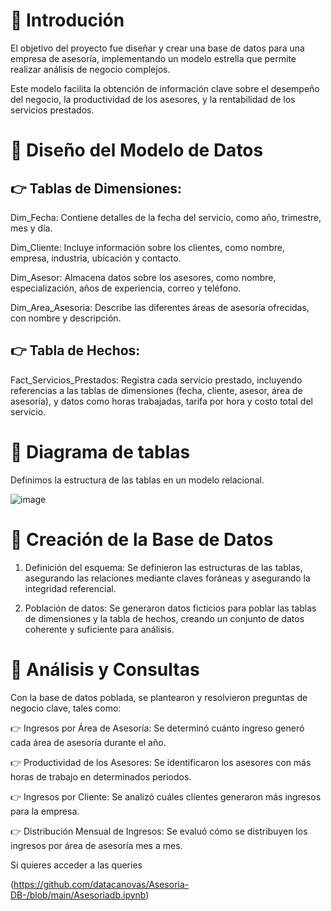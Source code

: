 # 🚩 Introdución

El objetivo del proyecto fue diseñar y crear una base de datos para una empresa de asesoría, implementando un modelo estrella que permite realizar análisis de negocio complejos. 

Este modelo facilita la obtención de información clave sobre el desempeño del negocio, la productividad de los asesores, y la rentabilidad de los servicios prestados.

# 🚩 Diseño del Modelo de Datos

## 👉 Tablas de Dimensiones:

Dim_Fecha: Contiene detalles de la fecha del servicio, como año, trimestre, mes y día.

Dim_Cliente: Incluye información sobre los clientes, como nombre, empresa, industria, ubicación y contacto.

Dim_Asesor: Almacena datos sobre los asesores, como nombre, especialización, años de experiencia, correo y teléfono.

Dim_Area_Asesoria: Describe las diferentes áreas de asesoría ofrecidas, con nombre y descripción.


## 👉 Tabla de Hechos:

Fact_Servicios_Prestados: Registra cada servicio prestado, incluyendo referencias a las tablas de dimensiones (fecha, cliente, asesor, área de asesoría), y datos como horas trabajadas, tarifa por hora y costo total del servicio.


# 🚩 Diagrama de tablas 

Definimos la estructura de las tablas en un modelo relacional.

![image](https://github.com/datacanovas/Asesoria-DB-/assets/157279064/3e622586-007a-4254-81a6-3e4ea8aa7657)


# 🚩 Creación de la Base de Datos

1. Definición del esquema: Se definieron las estructuras de las tablas, asegurando las relaciones mediante claves foráneas y asegurando la integridad referencial.

2. Población de datos: Se generaron datos ficticios para poblar las tablas de dimensiones y la tabla de hechos, creando un conjunto de datos coherente y suficiente para análisis.



# 🚩 Análisis y Consultas

Con la base de datos poblada, se plantearon y resolvieron preguntas de negocio clave, tales como:

👉 Ingresos por Área de Asesoría: Se determinó cuánto ingreso generó cada área de asesoría durante el año.

👉 Productividad de los Asesores: Se identificaron los asesores con más horas de trabajo en determinados periodos.

👉 Ingresos por Cliente: Se analizó cuáles clientes generaron más ingresos para la empresa.

👉 Distribución Mensual de Ingresos: Se evaluó cómo se distribuyen los ingresos por área de asesoría mes a mes.

Si quieres acceder a las queries 

(https://github.com/datacanovas/Asesoria-DB-/blob/main/Asesoriadb.ipynb)
